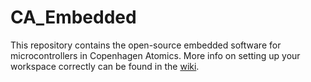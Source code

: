 # CA_Embedded

 This repository contains the open-source embedded software for microcontrollers in Copenhagen Atomics. More info on setting up your workspace correctly can be found in the [wiki](https://github.com/copenhagenatomics/CA_Embedded/wiki/Setting-up-your-workspace).
